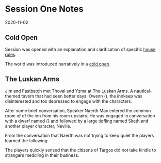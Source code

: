 # Session One Notes

2020-11-02

## Cold Open

Session was opened with an explanation and clarification of specific
[house rules](https://github.com/assimilate-dev/frostmaiden/blob/main/README.md).

The world was introduced narratively in a
[cold open](https://github.com/assimilate-dev/frostmaiden/blob/main/act1/1_cold_open.txt).

## The Luskan Arms

Jim and Fastbatch met Thoval and Yzma at The Luskan Arms. A nautical-themed
tavern that had seen better days. Owenn (), the innkeep was disinterested and
too depressed to engage with the characters.

After some brief conversation, Speaker Naerth Max entered the common room of
of the inn from his room upstairs. He was engaged in conversation with a dwarf
named {} and followed by a large tiefling named Skath and another player
character, Neville.

From the conversation that Naerth was not trying to keep quiet the players
learned the following:


The players quickly sensed that the citizens of Targos did not take kindle to
strangers meddling in their business.